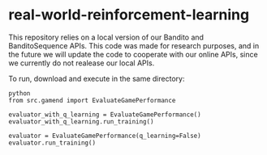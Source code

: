 # real-world-reinforcement-learning

This repository relies on a local version of our Bandito and BanditoSequence APIs. This code was made for research purposes, and in the future we will update the code to cooperate with our online APIs, since we currently do not realease our local APIs.

To run, download and execute in the same directory:

```
python
from src.gamend import EvaluateGamePerformance

evaluator_with_q_learning = EvaluateGamePerformance()
evaluator_with_q_learning.run_training()

evaluator = EvaluateGamePerformance(q_learning=False)
evaluator.run_training()

```
